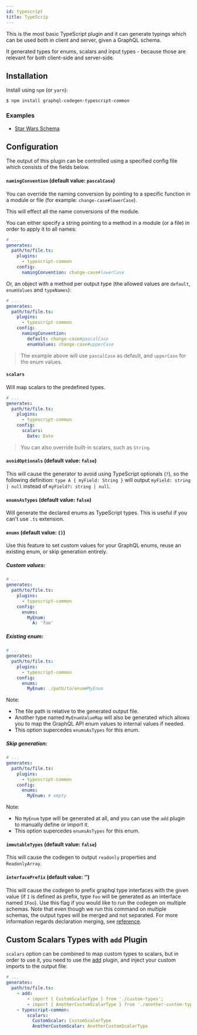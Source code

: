 ```yaml
---
id: typescript
title: TypeScrip
---
```


This is the most basic TypeScript plugin and it can generate typings which can be used both in client and server, given a GraphQL schema.

It generated types for enums, scalars and input types - because those are relevant for both client-side and server-side.

## Installation

Install using `npm` (or `yarn`):

    $ npm install graphql-codegen-typescript-common

### Examples

- [Star Wars Schema](https://github.com/dotansimha/graphql-code-generator/blob/master/dev-test/star-wars/types.d.ts#L0)

## Configuration

The output of this plugin can be controlled using a specified config file which consists of the fields below.

#### `namingConvention` (default value: `pascalCase`)

You can override the naming conversion by pointing to a specific function in a module or file (for example: `change-case#lowerCase`).

This will effect all the name conversions of the module.

You can either specify a string pointing to a method in a module (or a file) in order to apply it to all names:

```yaml
# ...
generates:
  path/to/file.ts:
    plugins:
      - typescript-common
    config:
      namingConvention: change-case#lowerCase
```

Or, an object with a method per output type (the allowed values are `default`, `enumValues` and `typeNames`):

```yaml
# ...
generates:
  path/to/file.ts:
    plugins:
      - typescript-common
    config:
      namingConvention:
        default: change-case#pascalCase
        enumValues: change-case#upperCase
```

> The example above will use `pascalCase` as default, and `upperCase` for the enum values.

#### `scalars`

Will map scalars to the predefined types.

```yaml
# ...
generates:
  path/to/file.ts:
    plugins:
      - typescript-common
    config:
      scalars:
        Date: Date
```

> You can also override built-in scalars, such as `String`.

#### `avoidOptionals` (default value: `false`)

This will cause the generator to avoid using TypeScript optionals (`?`), so the following definition: `type A { myField: String }` will output `myField: string | null` instead of `myField?: string | null`.

#### `enumsAsTypes` (default value: `false`)

Will generate the declared enums as TypeScript types. This is useful if you can't use `.ts` extension.

#### `enums` (default value: `{}`)

Use this feature to set custom values for your GraphQL enums, reuse an existing enum, or skip generation entirely.

##### Custom values:

```yaml
# ...
generates:
  path/to/file.ts:
    plugins:
      - typescript-common
    config:
      enums:
        MyEnum:
          A: 'foo'
```

##### Existing enum:

```yaml
# ...
generates:
  path/to/file.ts:
    plugins:
      - typescript-common
    config:
      enums:
        MyEnum: ./path/to/enum#MyEnum
```

Note:

- The file path is relative to the generated output file.
- Another type named `MyEnumValueMap` will also be generated which allows you to map the GraphQL API enum values to internal values if needed.
- This option supercedes `enumsAsTypes` for this enum.

##### Skip generation:

```yaml
# ...
generates:
  path/to/file.ts:
    plugins:
      - typescript-common
    config:
      enums:
        MyEnum: # empty
```

Note:

- No `MyEnum` type will be generated at all, and you can use the `add` plugin to manually define or import it.
- This option supercedes `enumsAsTypes` for this enum.

#### `immutableTypes` (default value: `false`)

This will cause the codegen to output `readonly` properties and `ReadonlyArray`.

#### `interfacePrefix` (default value: '')

This will cause the codegen to prefix graphql type interfaces with the given value (if `I` is defined as prefix, type `Foo` will be generated as an interface named `IFoo`). Use this flag if you would like to run the codegen on multiple schemas. Note that even though we run this command on multiple schemas, the output types will be merged and not separated. For more information regards declaration merging, see [reference](https://www.typescriptlang.org/docs/handbook/declaration-merging.html).

## Custom Scalars Types with `add` Plugin

`scalars` option can be combined to map custom types to scalars, but in order to use it, you need to use the [add](/docs/plugins/add) plugin, and inject your custom imports to the output file:

```yaml
# ...
generates:
  path/to/file.ts:
    - add:
        - import { CustomScalarType } from './custom-types';
        - import { AnotherCustomScalarType } from './another-custom-types';
    - typescript-common:
        scalars:
          CustomScalar: CustomScalarType
          AnotherCustomScalar: AnotherCustomScalarType
```
